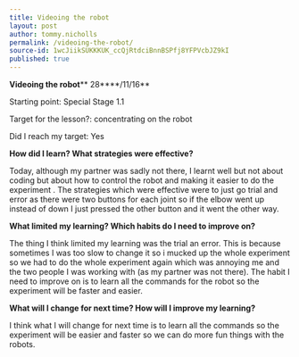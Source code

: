 ```yaml
---
title: Videoing the robot
layout: post
author: tommy.nicholls
permalink: /videoing-the-robot/
source-id: 1wcJiikSUKKKUK_ccQjRtdciBnnBSPfj8YFPVcbJZ9kI
published: true
---
```

**Videoing the robot****     28****/11/16**

 Starting point: Special Stage 1.1

 Target for the lesson?: concentrating on the robot

 Did I reach my target: Yes

**How did I learn? What strategies were effective?**

Today, although my partner was sadly not there, I learnt well but not about coding but about how to control the robot and making it easier to do the experiment . The strategies which were effective were to just go trial and error as there were two buttons for each joint so if the elbow went up instead of down I just pressed the other button and it went the other way.

**What limited my learning? Which habits do I need to improve on?**

The thing I think limited my learning was the trial an error. This is because sometimes I was too slow to change it so i mucked up the whole experiment so we had to do the whole experiment again which was annoying me and the two people I was working with (as my partner was not there). The habit I need to improve on is to learn all the commands for the robot so the experiment will be faster and easier.

**What will I change for next time? How will I improve my learning?**

I think what I will change for next time is to learn all the commands so the experiment will be easier and faster so we can do more fun things with the robots.

